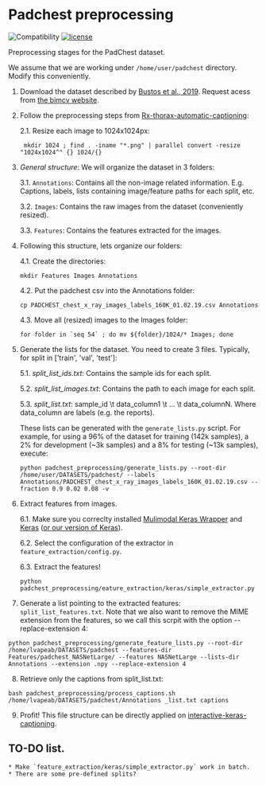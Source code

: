 # Padchest preprocessing

 ![Compatibility](https://img.shields.io/badge/Python-2.7%2F3.6-blue.svg) [![license](https://img.shields.io/github/license/mashape/apistatus.svg)](https://github.com/lvapeab/nmt-keras/blob/master/LICENSE)

Preprocessing stages for the PadChest dataset. 

We assume that we are working under `/home/user/padchest` directory. Modify this conveniently.

1. Download the dataset described by [Bustos et al., 2019](https://arxiv.org/abs/1901.07441). Request acess from [the bimcv website](http://bimcv.cipf.es/bimcv-projects/padchest).

2. Follow the preprocessing steps from [Rx-thorax-automatic-captioning](https://github.com/auriml/Rx-thorax-automatic-captioning):

   2.1. Resize each image to 1024x1024px:

        mkdir 1024 ; find . -iname "*.png" | parallel convert -resize "1024x1024^" {} 1024/{}

3. *General structure*: We will organize the dataset in 3 folders:

    3.1. `Annotations`: Contains all the non-image related information. E.g. Captions, labels, lists containing image/feature paths for each split, etc.
    
    3.2. `Images`: Contains the raw images from the dataset (conveniently resized).
    
    3.3. `Features`: Contains the features extracted for the images.

4. Following this structure, lets organize our folders:

    4.1. Create the directories: 
      
      ``mkdir Features Images Annotations``
      
    4.2. Put the padchest csv into the Annotations folder: 
      
      ``cp PADCHEST_chest_x_ray_images_labels_160K_01.02.19.csv Annotations``
    
    4.3. Move all (resized) images to the Images folder: 
      
      ``for folder in `seq 54` ; do mv ${folder}/1024/* Images; done``


5. Generate the lists for the dataset. You need to create 3 files. Typically, for split in ['train', 'val', 'test']:

    5.1. *split_list_ids.txt*: Contains the sample ids for each split. 
    
    5.2. *split_list_images.txt*: Contains the path to each image for each split.
    
    5.3. *split_list.txt*:  sample_id \t data_column1 \t ... \t data_columnN.
                            Where data_column are labels (e.g. the reports).

    These lists can be generated with the `generate_lists.py` script. For example, for using a 96% of the dataset for training (142k samples), a 2% for development (~3k samples) and a 8% for testing (~13k samples), execute: 
     ```
     python padchest_preprocessing/generate_lists.py --root-dir /home/user/DATASETS/padchest/ --labels Annotations/PADCHEST_chest_x_ray_images_labels_160K_01.02.19.csv --fraction 0.9 0.02 0.08 -v
     ```
        
6. Extract features from images.

    6.1. Make sure you correclty installed [Mulimodal Keras Wrapper](https://github.com/lvapeab/multimodal_keras_wrapper) and [Keras](https://github.com/keras-team/keras) ([or our version of Keras](https://github.com/MarcBS/keras)).  
    
    6.2. Select the configuration of the extractor in `feature_extraction/config.py`.
    
    6.3. Extract the features!
      ```
      python padchest_preprocessing/eature_extraction/keras/simple_extractor.py
      ```


7. Generate a list pointing to the extracted features: `split_list_features.txt`. Note that we also want to remove the MIME extension from the features, so we call this scrpit with the option  --replace-extension 4:  
```
python padchest_preprocessing/generate_feature_lists.py --root-dir /home/lvapeab/DATASETS/padchest --features-dir Features/padchest_NASNetLarge/ --features NASNetLarge --lists-dir Annotations --extension .npy --replace-extension 4
```

        
        
8. Retrieve only the captions from split_list.txt:       
```
bash padchest_preprocessing/process_captions.sh /home/lvapeab/DATASETS/padchest/Annotations _list.txt captions
```



9. Profit! This file structure can be directly applied on [interactive-keras-captioning](https://github.com/lvapeab/interactive-keras-captioning).


## TO-DO list.

    * Make `feature_extraction/keras/simple_extractor.py` work in batch.
    * There are some pre-defined splits?
